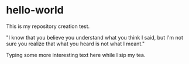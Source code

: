 # hello-world
This is my repository creation test.

"I know that you believe you understand what you think I said, but I'm not sure you realize that what you heard is not what I meant."

Typing some more interesting text here while I sip my tea. 
